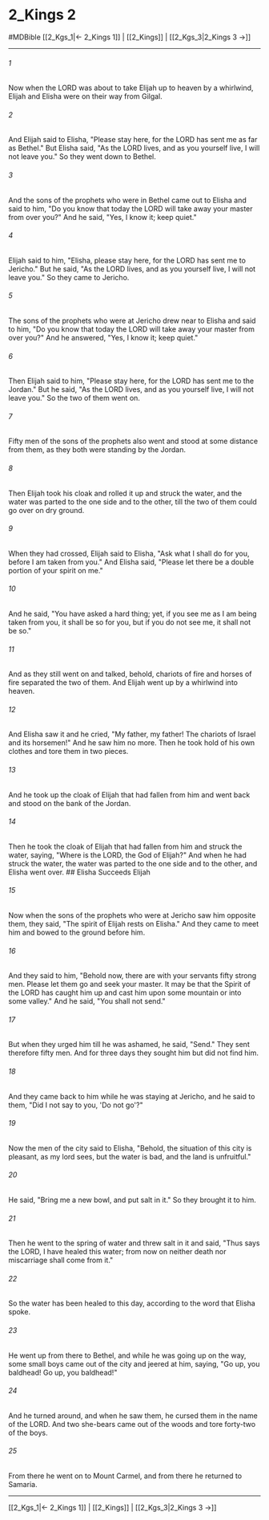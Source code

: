 # 2_Kings 2
#MDBible
[[2_Kgs_1|← 2_Kings 1]] | [[2_Kings]] | [[2_Kgs_3|2_Kings 3 →]]

***

###### 1 
Now when the LORD was about to take Elijah up to heaven by a whirlwind, Elijah and Elisha were on their way from Gilgal. 

###### 2 
And Elijah said to Elisha, "Please stay here, for the LORD has sent me as far as Bethel." But Elisha said, "As the LORD lives, and as you yourself live, I will not leave you." So they went down to Bethel. 

###### 3 
And the sons of the prophets who were in Bethel came out to Elisha and said to him, "Do you know that today the LORD will take away your master from over you?" And he said, "Yes, I know it; keep quiet." 

###### 4 
Elijah said to him, "Elisha, please stay here, for the LORD has sent me to Jericho." But he said, "As the LORD lives, and as you yourself live, I will not leave you." So they came to Jericho. 

###### 5 
The sons of the prophets who were at Jericho drew near to Elisha and said to him, "Do you know that today the LORD will take away your master from over you?" And he answered, "Yes, I know it; keep quiet." 

###### 6 
Then Elijah said to him, "Please stay here, for the LORD has sent me to the Jordan." But he said, "As the LORD lives, and as you yourself live, I will not leave you." So the two of them went on. 

###### 7 
Fifty men of the sons of the prophets also went and stood at some distance from them, as they both were standing by the Jordan. 

###### 8 
Then Elijah took his cloak and rolled it up and struck the water, and the water was parted to the one side and to the other, till the two of them could go over on dry ground. 

###### 9 
When they had crossed, Elijah said to Elisha, "Ask what I shall do for you, before I am taken from you." And Elisha said, "Please let there be a double portion of your spirit on me." 

###### 10 
And he said, "You have asked a hard thing; yet, if you see me as I am being taken from you, it shall be so for you, but if you do not see me, it shall not be so." 

###### 11 
And as they still went on and talked, behold, chariots of fire and horses of fire separated the two of them. And Elijah went up by a whirlwind into heaven. 

###### 12 
And Elisha saw it and he cried, "My father, my father! The chariots of Israel and its horsemen!" And he saw him no more. Then he took hold of his own clothes and tore them in two pieces. 

###### 13 
And he took up the cloak of Elijah that had fallen from him and went back and stood on the bank of the Jordan. 

###### 14 
Then he took the cloak of Elijah that had fallen from him and struck the water, saying, "Where is the LORD, the God of Elijah?" And when he had struck the water, the water was parted to the one side and to the other, and Elisha went over. ## Elisha Succeeds Elijah 

###### 15 
Now when the sons of the prophets who were at Jericho saw him opposite them, they said, "The spirit of Elijah rests on Elisha." And they came to meet him and bowed to the ground before him. 

###### 16 
And they said to him, "Behold now, there are with your servants fifty strong men. Please let them go and seek your master. It may be that the Spirit of the LORD has caught him up and cast him upon some mountain or into some valley." And he said, "You shall not send." 

###### 17 
But when they urged him till he was ashamed, he said, "Send." They sent therefore fifty men. And for three days they sought him but did not find him. 

###### 18 
And they came back to him while he was staying at Jericho, and he said to them, "Did I not say to you, 'Do not go'?" 

###### 19 
Now the men of the city said to Elisha, "Behold, the situation of this city is pleasant, as my lord sees, but the water is bad, and the land is unfruitful." 

###### 20 
He said, "Bring me a new bowl, and put salt in it." So they brought it to him. 

###### 21 
Then he went to the spring of water and threw salt in it and said, "Thus says the LORD, I have healed this water; from now on neither death nor miscarriage shall come from it." 

###### 22 
So the water has been healed to this day, according to the word that Elisha spoke. 

###### 23 
He went up from there to Bethel, and while he was going up on the way, some small boys came out of the city and jeered at him, saying, "Go up, you baldhead! Go up, you baldhead!" 

###### 24 
And he turned around, and when he saw them, he cursed them in the name of the LORD. And two she-bears came out of the woods and tore forty-two of the boys. 

###### 25 
From there he went on to Mount Carmel, and from there he returned to Samaria. 

***

[[2_Kgs_1|← 2_Kings 1]] | [[2_Kings]] | [[2_Kgs_3|2_Kings 3 →]]
